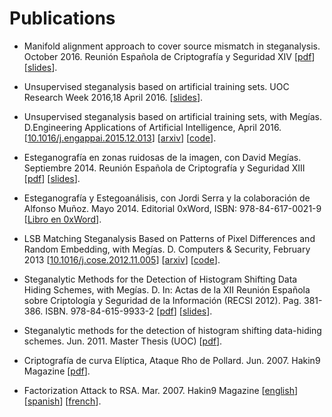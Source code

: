 
# Publications

- Manifold alignment approach to cover source mismatch in steganalysis. October 2016. 
Reunión Española de Criptografía y Seguridad XIV
[[pdf](dlerch2016ma.pdf)] [[slides](dlerch2016ma_slides.pdf)].

- Unsupervised steganalysis based on artificial training sets. UOC Research Week 2016,18 April 2016.
[[slides](dlerch_UOCRW2016_showcase.pdf)].

- Unsupervised steganalysis based on artificial training sets, with Megías. D.Engineering Applications of Artificial Intelligence, April 2016.
[[10.1016/j.engappai.2015.12.013](http://www.sciencedirect.com/science/article/pii/S0952197616000026)]
[[arxiv](https://arxiv.org/abs/1703.00796)]
[[code](https://github.com/daniellerch/papers_code)].

- Esteganografía en zonas ruidosas de la imagen, con David Megías. Septiembre 2014. 
Reunión Española de Criptografía y Seguridad XIII
[[pdf](http://m.web.ua.es/es/recsi2014/documentos/papers/esteganografia-en-zonas-ruidosas-de-la-imagen.pdf)]
[[slides](http://daniellerch.me/doc/dlerchRECSI2014_slides.pdf)].

- Esteganografía y Estegoanálisis, con Jordi Serra y la colaboración de Alfonso Muñoz. 
Mayo 2014. Editorial 0xWord, ISBN: 978-84-617-0021-9
[[Libro en 0xWord](http://0xword.com/es/libros/64-esteganografia-y-estegoanalisis.html)].

- LSB Matching Steganalysis Based on Patterns of Pixel Differences and Random Embedding, with Megías. 
D. Computers &amp; Security, February 2013
[[10.1016/j.cose.2012.11.005](http://dx.doi.org/10.1016/j.cose.2012.11.005)]
[[arxiv](https://arxiv.org/abs/1703.00817)]
[[code](http://www.daniellerch.me/snippets/stego/ppd_cose.c)].

- Steganalytic Methods for the Detection of Histogram Shifting Data Hiding Schemes, with Megías. 
D. In: Actas de la XII Reunión Española sobre Criptología y Seguridad de la Información (RECSI 2012). 
Pag. 381-386. ISBN. 978-84-615-9933-2
[[pdf](http://www.daniellerch.me/doc/dlerch2012hs.pdf)]
[[slides](http://www.daniellerch.me/doc/dlerch2012hs_press.pdf)].

- Steganalytic methods for the detection of histogram shifting data-hiding schemes. 
Jun. 2011. Master Thesis (UOC)
[[pdf](http://hdl.handle.net/10609/8159)]. 

- Criptografía de curva Elíptica, Ataque Rho de Pollard. Jun. 2007. Hakin9 Magazine 
[[pdf](http://www.daniellerch.me/doc/elipt-es.pdf)]. 

- Factorization Attack to RSA. Mar. 2007. Hakin9 Magazine
[[english](http://www.daniellerch.me/doc/rsa-en.pdf)]
[[spanish](http://www.daniellerch.me/doc/rsa-es.pdf)]
[[french](http://www.daniellerch.me/doc/rsa-fr.pdf)].
